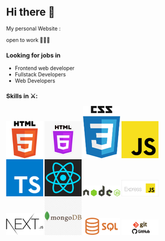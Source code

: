 # Hi there 👋
My personal Website : 

open to work 🎊🎉🎊
### Looking for jobs in
- Frontend web developer
-	Fullstack Developers
-	Web Developers

### Skills in ⚔️:
<p>
    <img src="assant/html-5.png" width="100" alt="">
    <img src="assant/html-6.jpg" width="100" alt="">
    <img src="assant/css.png" width="100" alt="">
    <img src="assant/js.png" width="100" alt="">
    <img src="assant/typescript.png" width="100" alt="">
    <img src="assant/react-logo-1.png" width="100" alt="">
    <img src="assant/nodejs-logo.png" width="100" alt="">
    <img src="assant/Express-js.png" width="100" alt="">
    <img src="assant/next-js.png" width="100" alt="">
    <img src="assant/mongodb-logo.png" width="100" alt="">
    <img src="assant/SQL.png" width="100" alt="">
    <img src="assant/GIT-Github.png" width="100" alt="">
</p>
<!--
**odedmasala/odedMasala** is a ✨ _special_ ✨ repository because its `README.md` (this file) appears on your GitHub profile.

Here are some ideas to get you started:


- 🔭 I’m currently working on ...
- 🌱 I’m currently learning ...
- 👯 I’m looking to collaborate on ...
- 🤔 I’m looking for help with ...
- 💬 Ask me about ...
- 📫 How to reach me: ...
- 😄 Pronouns: ...
- ⚡ Fun fact: ...
-->
